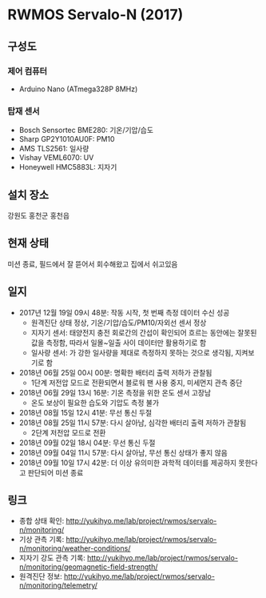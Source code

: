 # RWMOS Servalo-N (2017)

## 구성도

### 제어 컴퓨터

- Arduino Nano (ATmega328P 8MHz)

### 탑재 센서

- Bosch Sensortec BME280: 기온/기압/습도
- Sharp GP2Y1010AU0F: PM10
- AMS TLS2561: 일사량
- Vishay VEML6070: UV
- Honeywell HMC5883L: 지자기

## 설치 장소

강원도 홍천군 홍천읍

## 현재 상태

미션 종료, 필드에서 잘 뜯어서 회수해왔고 집에서 쉬고있음

## 일지

- 2017년 12월 19일 09시 48분: 작동 시작, 첫 번째 측정 데이터 수신 성공
  - 원격진단 상태 정상, 기온/기압/습도/PM10/자외선 센서 정상
  - 지자기 센서: 태양전지 충전 회로간의 간섭이 확인되어 흐르는 동안에는 잘못된 값을 측정함, 따라서 일몰~일출 사이 데이터만 활용하기로 함
  - 일사량 센서: 가 강한 일사량을 제대로 측정하지 못하는 것으로 생각됨, 지켜보기로 함
- 2018년 06월 25일 00시 00분: 명확한 배터리 출력 저하가 관찰됨
  - 1단계 저전압 모드로 전환되면서 블로워 팬 사용 중지, 미세먼지 관측 중단
- 2018년 06월 29일 13시 16분: 기온 측정을 위한 온도 센서 고장남
  - 온도 보상이 필요한 습도와 기압도 측정 불가
- 2018년 08월 15일 12시 41분: 무선 통신 두절
- 2018년 08월 25일 11시 57분: 다시 살아남, 심각한 배터리 출력 저하가 관찰됨
  - 2단계 저전압 모드로 전환
- 2018년 09월 02일 18시 04분: 무선 통신 두절
- 2018년 09월 04일 11시 57분: 다시 살아남, 무선 통신 상태가 좋지 않음
- 2018년 09월 10일 17시 42분: 더 이상 유의미한 과학적 데이터를 제공하지 못한다고 판단되어 미션 종료


## 링크

- 종합 상태 확인: http://yukihyo.me/lab/project/rwmos/servalo-n/monitoring/
- 기상 관측 기록: http://yukihyo.me/lab/project/rwmos/servalo-n/monitoring/weather-conditions/
- 지자기 강도 관측 기록: http://yukihyo.me/lab/project/rwmos/servalo-n/monitoring/geomagnetic-field-strength/
- 원격진단 정보: http://yukihyo.me/lab/project/rwmos/servalo-n/monitoring/telemetry/
